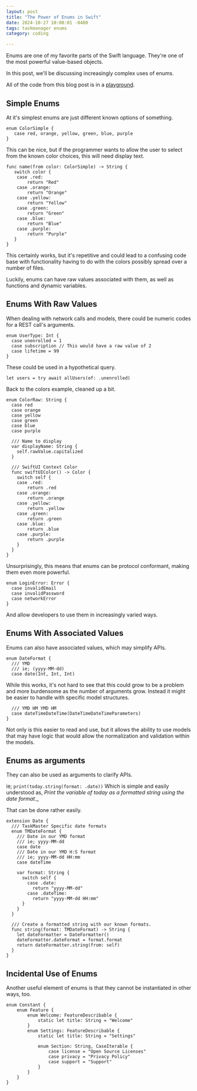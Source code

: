```yaml
---
layout: post
title: "The Power of Enums in Swift"
date: 2024-10-27 10:00:01 -0400
tags: taskmanager enums
category: coding

---
```


Enums are one of my favorite parts of the Swift language. They're one of the most powerful value-based objects.

In this post, we'll be discussing increasingly complex uses of enums.

All of the code from this blog post is in a [playground][post-playground].

<!--more-->

## Simple Enums

At it's simplest enums are just different known options of something.

```
enum ColorSimple {
   case red, orange, yellow, green, blue, purple
}
```

This can be nice, but if the programmer wants to allow the user to select  from the known color choices, this will need display text.

```
func name(from color: ColorSimple) -> String {
   switch color {
    case .red:
        return "Red"
    case .orange:
        return "Orange"
    case .yellow:
        return "Yellow"
    case .green:
        return "Green"
    case .blue:
        return "Blue"
    case .purple:
        return "Purple"
   }
}
```

This certainly works, but it's repetitive and could lead to a confusing code base with functionality having to do with the colors possibly spread over a number of files.

Luckily, enums can have raw values associated with them, as well as functions and dynamic variables.

## Enums With Raw Values

When dealing with network calls and models, there could be numeric codes for a REST call's arguments.

```
enum UserType: Int {
  case unenrolled = 1
  case subscription // This would have a raw value of 2
  case lifetime = 99
}
```

These could be used in a hypothetical query.

```
let users = try await allUsers(of: .unenrolled)
```

Back to the colors example, cleaned up a bit.
```
enum ColorRaw: String {
  case red
  case orange
  case yellow
  case green
  case blue
  case purple
  
  /// Name to display
  var displayName: String {
    self.rawValue.capitalized
  }
  
  /// SwiftUI Context Color
  func swiftUIColor() -> Color {
	switch self {
	case .red:
		return .red
	case .orange:
		return .orange
	case .yellow:
		return .yellow
	case .green:
		return .green
	case .blue:
		return .blue
	case .purple:
		return .purple
	}
  }
}
```

Unsurprisingly, this means that enums can be protocol conformant, making them even more powerful.

```
enum LoginError: Error {
  case invalidEmail
  case invalidPassword
  case networkError
}
```

And allow developers to use them in increasingly varied ways.

## Enums With Associated Values

Enums can also have associated values, which may simplify APIs.

```
enum DateFormat {
  /// YMD
  /// ie; (yyyy-MM-dd)
  case date(Int, Int, Int)
```
While this works, it's not hard to see that this could grow to be a problem and more burdensome as the number of arguments grow. Instead it might be easier to handle with specific model structures.
```
  /// YMD HM YMD HM
  case dateTimeDateTime(DateTimeDateTimeParameters)
}
```

Not only is this easier to read and use, but it allows the ability to use models that may have logic that would allow the normalization and validation within the models.

## Enums as arguments

They can also be used as arguments to clarify APIs.

ie; `print(today.string(format: .date))` Which is simple and easily understood as, _Print the variable of today as a formatted string using the date format.__

That can be done rather easily.

```
extension Date {
  /// TaskMaster Specific date formats
  enum TMDateFormat {
    /// Date in our YMD format
    /// ie; yyyy-MM-dd
    case date
    /// Date in our YMD H:S format
    /// ie; yyyy-MM-dd HH:mm
    case dateTime
    
    var format: String {
      switch self {
        case .date:
          return "yyyy-MM-dd"
        case .dateTime:
          return "yyyy-MM-dd HH:mm"
      }
    }
  }
  
  /// Create a formatted string with our known formats.
  func string(format: TMDateFormat) -> String {
    let dateFormatter = DateFormatter()
    dateFormatter.dateFormat = format.format
    return dateFormatter.string(from: self)
  }
}
```

## Incidental Use of Enums

Another useful element of enums is that they cannot be instantiated in other ways, too.

```
enum Constant {
    enum Feature {
        enum Welcome: FeatureDescribable {
            static let title: String = "Welcome"
        }
        enum Settings: FeatureDescribable {
            static let title: String = "Settings"

            enum Section: String, CaseIterable {
                case license = "Open Source Licenses"
                case privacy = "Privacy Policy"
                case support = "Support"
            }
        }
    }
}
```

[post-playground]: https://github.com/Jp4Mobile/SampleCode/tree/main/posts/playgrounds
